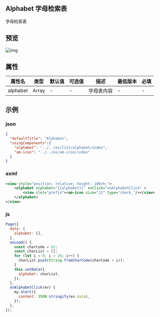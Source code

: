 ## Alphabet 字母检索表

字母检索表

## 预览
![img](https://gw.alipayobjects.com/mdn/rms_ce4c6f/afts/img/A*dxUqTYRYZBsAAAAAAAAAAABkARQnAQ)

## 属性

| 属性名        | 类型    | 默认值 | 可选值                     | 描述                                               | 最低版本 | 必填           |
| ------------- | ------- | ------ | -------------------------- | -------------------------------------------------- | -------- | -------------- |
| alphabet      | Array   | -      | -                       | 字母表内容 | -        | -              |


## 示例
### json
```json
{
  "defaultTitle": "Alphabet",
  "usingComponents":{
    "alphabet": "../../es/list/alphabet/index",
    "am-icon": "../../es/am-icon/index"
  }
}
```

### axml
```xml
<view style="position: relative; height: 100vh;">
	<alphabet alphabet="{{alphabet}}" onClick="onAlphabetClick" >
		<view slot="prefix"><am-icon size="12" type="check_"/></view>
	</alphabet>
</view>
```

### js
```javascript
Page({
  data: {
    alphabet: [],
  },
  onLoad() {
    const charCode = 65;
    const charList = [];
    for (let i = 0; i < 26; i++) {
      charList.push(String.fromCharCode(charCode + i));
    }
    this.setData({
      alphabet: charList,
    });
  },
  onAlphabetClick(ev) {
    my.alert({
      content: JSON.stringify(ev.data),
    });
  },
});
```